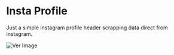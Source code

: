 # Insta Profile

Just a simple instagram profile header scrapping data direct from instagram.

![Ver Image](https://i.imgur.com/ws1u8jY.png)
